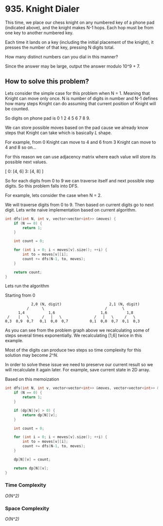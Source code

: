 # 935. Knight Dialer

This time, we place our chess knight on any numbered key of a phone pad (indicated above), and the knight makes N-1 hops.  Each hop must be from one key to another numbered key.

Each time it lands on a key (including the initial placement of the knight), it presses the number of that key, pressing N digits total.

How many distinct numbers can you dial in this manner?

Since the answer may be large, output the answer modulo 10^9 + 7.

## How to solve this problem?

Lets consider the simple case for this problem when N = 1. Meaning that Knight can move only once. N is number of digits in number and N-1 defines how many steps Knight can do assuming that current position of Knight will be counted.

So digits on phone pad is 0 1 2 4 5 6 7 8 9.

We can store possible moves based on the pad cause we already know steps that Knight can take which is basically *L* shape. 

For example, 
from 0 Knight can move to 4 and 6
from 3 Knight can move to 4 and 8
so on...

For this reason we can use adjacency matrix where each value will store its possible next values.

[
    0: [4, 6]
    3: [4, 8]
]

So for each digits from 0 to 9 we can traverse itself and next possible step digits. So this problem falls into DFS.

For example, lets consider the case when N = 2.

We will traverse digits from 0 to 9. Then based on current digits go to next digit. Lets write naive implementation based on current algorithm.

```cpp
int dfs(int N, int v, vector<vector<int>> &moves) {
    if (N == 0) {
        return 1;
    }

    int count = 0;

    for (int i = 0; i < moves[v].size(); ++i) {
        int to = moves[v][i];
        count += dfs(N-1, to, moves);
    }

    return count;
}
```

Lets run the algorithm

Starting from 0

                2,0 (N, digit)                      2,1 (N, digit)
              /      \                            /       \
          1,4           1,6                     1,6         1,8
     /    |   \      /   |   \               /   |   \     /   \
    0,3  0,9  0,7   0,1  0,0  0,7          0,1  0,0  0,7  0,1  0,3

As you can see from the problem graph above we recalculating some of steps several times exponentially. We recalculating [1,6] twice in this example.

Most of the digits can produce two steps so time complexity for this solution may become *2^N*.

In order to solve these issue we need to preserve our current result so we will recalculate it again later. For example, save current state in 2D array.

Based on this memoization

```cpp
int dfs(int N, int v, vector<vector<int>> &moves, vector<vector<int>> &dp) {
    if (N == 0) {
        return 1;
    }

    if (dp[N][v] > 0) {
        return dp[N][v];
    }

    int count = 0;

    for (int i = 0; i < moves[v].size(); ++i) {
        int to = moves[v][i];
        count += dfs(N-1, to, moves);
    }

    dp[N][v] = count;

    return dp[N][v];
}
```

### Time Complexity 

*O(N^2)*

### Space Complexity 

*O(N^2)*

